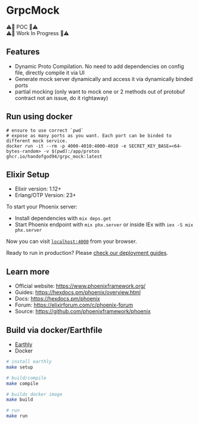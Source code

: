 # GrpcMock

:warning::construction: POC  :construction::warning:  
:warning::construction: Work In Progress  :construction::warning:

## Features
- Dynamic Proto Compilation. No need to add dependencies on config file, directly compile it via UI
- Generate mock server dynamically and access it via dynamically binded ports
- partial mocking (only want to mock one or 2 methods out of protobuf contract not an issue, do it rightaway)

## Run using docker
```
# ensure to use correct `pwd`
# expose as many ports as you want. Each port can be binded to different mock service.
docker run -it --rm -p 4000-4010:4000-4010 -e SECRET_KEY_BASE=<64-bytes-random> -v $(pwd):/app/protos ghcr.io/handofgod94/grpc_mock:latest
```

## Elixir Setup

* Elixir version: 1.12+
* Erlang/OTP Version: 23+

To start your Phoenix server:

  * Install dependencies with `mix deps.get`
  * Start Phoenix endpoint with `mix phx.server` or inside IEx with `iex -S mix phx.server`

Now you can visit [`localhost:4000`](http://localhost:4000) from your browser.

Ready to run in production? Please [check our deployment guides](https://hexdocs.pm/phoenix/deployment.html).

## Learn more

  * Official website: https://www.phoenixframework.org/
  * Guides: https://hexdocs.pm/phoenix/overview.html
  * Docs: https://hexdocs.pm/phoenix
  * Forum: https://elixirforum.com/c/phoenix-forum
  * Source: https://github.com/phoenixframework/phoenix

## Build via docker/Earthfile
* [Earthly](https://earthly.dev/)
* Docker

```sh
# install earthly
make setup

# build/compile
make compile

# builds docker image
make build

# run
make run
```
